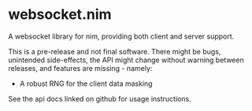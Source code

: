 # websocket.nim

A websocket library for nim, providing both client and server support.

This is a pre-release and not final software. There might be bugs,
unintended side-effects, the API might change without warning between releases,
and features are missing - namely:

 * A robust RNG for the client data masking

See the api docs linked on github for usage instructions.
